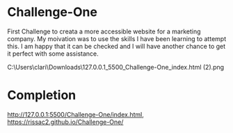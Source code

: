 # Challenge-One
First Challenge to creata a more accessible website for a marketing company. 
My moivation was to use the skills I have been learning to attempt this. I am happy that it can be checked and I will have another chance to get it perfect with some assistance. 

C:\Users\clari\Downloads\127.0.0.1_5500_Challenge-One_index.html (2).png

# Completion
http://127.0.0.1:5500/Challenge-One/index.html, 
https://rissac2.github.io/Challenge-One/
